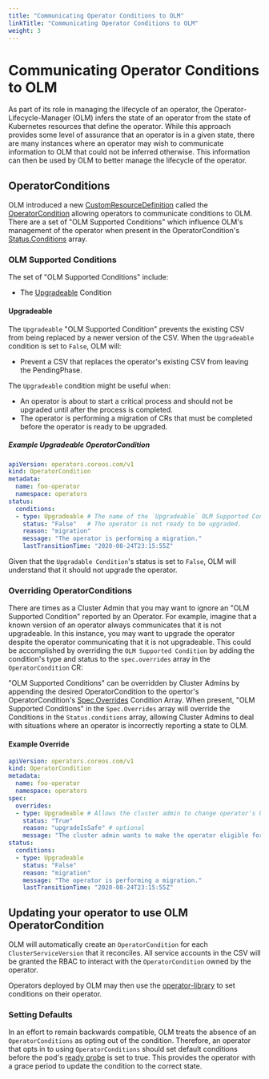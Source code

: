 ```yaml
---
title: "Communicating Operator Conditions to OLM"
linkTitle: "Communicating Operator Conditions to OLM"
weight: 3
---
```


# Communicating Operator Conditions to OLM

As part of its role in managing the lifecycle of an operator, the Operator-Lifecycle-Manager (OLM) infers the state of an operator from the state of Kubernetes resources that define the operator. While this approach provides some level of assurance that an operator is in a given state, there are many instances where an operator may wish to communicate information to OLM that could not be inferred otherwise. This information can then be used by OLM to better manage the lifecycle of the operator.

## OperatorConditions

OLM introduced a new [CustomResourceDefinition](https://kubernetes.io/docs/concepts/extend-kubernetes/api-extension/custom-resources/) called the [OperatorCondition](/docs/Concepts/crds/operatorcondition) allowing operators to communicate conditions to OLM. There are a set of "OLM Supported Conditions" which influence OLM's management of the operator when present in the OperatorCondition's [Status.Conditions](https://github.com/operator-framework/api/blob/b55a341f6560db4adec39d69aab1ff3092ea202a/pkg/operators/v1/operatorcondition_types.go#L22) array.

### OLM Supported Conditions

 The set of "OLM Supported Conditions" include:

* The [Upgradeable](####Upgradeable) Condition

#### Upgradeable

The `Upgradeable` "OLM Supported Condition" prevents the existing CSV from being replaced by a newer version of the CSV. When the `Upgradeable` condition is set to `False`, OLM will:

* Prevent a CSV that replaces the operator's existing CSV from leaving the PendingPhase.

The `Upgradeable` condition might be useful when:

* An operator is about to start a critical process and should not be upgraded until after the process is completed.
* The operator is performing a migration of CRs that must be completed before the operator is ready to be upgraded.

##### Example Upgradeable OperatorCondition

```yaml
apiVersion: operators.coreos.com/v1
kind: OperatorCondition
metadata:
  name: foo-operator
  namespace: operators
status:
  conditions:
  - type: Upgradeable # The name of the `Upgradeable` OLM Supported Condition.
    status: "False"   # The operator is not ready to be upgraded.
    reason: "migration"
    message: "The operator is performing a migration."
    lastTransitionTime: "2020-08-24T23:15:55Z"
```

Given that the `Upgradable Condition`'s status is set to `False`, OLM will understand that it should not upgrade the operator.

### Overriding OperatorConditions

There are times as a Cluster Admin that you may want to ignore an "OLM Supported Condition" reported by an Operator. For example, imagine that a known version of an operator always communicates that it is not upgradeable. In this instance, you may want to upgrade the operator despite the operator communicating that it is not upgradeable. This could be accomplished by overriding the `OLM Supported Condition` by adding the condition's type and status to the `spec.overrides` array in the `OperatorCondition` CR:

"OLM Supported Conditions" can be overridden by Cluster Admins by appending the desired OperatorCondition to the opertor's OperatorCondition's [Spec.Overrides](https://github.com/operator-framework/api/blob/b55a341f6560db4adec39d69aab1ff3092ea202a/pkg/operators/v1/operatorcondition_types.go#L16) Condition Array. When present, "OLM Supported Conditions" in the `Spec.Overrides` array will override the Conditions in the `Status.conditions` array, allowing Cluster Admins to deal with situations where an operator is incorrectly reporting a state to OLM.

#### Example Override

```yaml
apiVersion: operators.coreos.com/v1
kind: OperatorCondition
metadata:
  name: foo-operator
  namespace: operators
spec:
  overrides:
  - type: Upgradeable # Allows the cluster admin to change operator's Upgrade readiness to True
    status: "True"
    reason: "upgradeIsSafe" # optional
    message: "The cluster admin wants to make the operator eligible for an upgrade." # optional
status:
  conditions:
  - type: Upgradeable
    status: "False"
    reason: "migration"
    message: "The operator is performing a migration."
    lastTransitionTime: "2020-08-24T23:15:55Z"
```

## Updating your operator to use OLM OperatorCondition

OLM will automatically create an `OperatorCondition` for each `ClusterServiceVersion` that it reconciles. All service accounts in the CSV will be granted the RBAC to interact with the `OperatorCondition` owned by the operator.

Operators deployed by OLM may then use the [operator-library](https://github.com/operator-framework/operator-lib/tree/main/conditions) to set conditions on their operator.

### Setting Defaults

In an effort to remain backwards compatible, OLM treats the absence of an `OperatorConditions` as opting out of the condition. Therefore, an operator that opts in to using `OperatorConditions` should set default conditions before the pod's [ready probe](https://kubernetes.io/docs/tasks/configure-pod-container/configure-liveness-readiness-startup-probes/#define-readiness-probes) is set to true. This provides the operator with a grace period to update the condition to the correct state.
